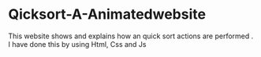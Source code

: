 # Qicksort-A-Animatedwebsite
This website shows and explains how an quick sort actions are performed . I have done this by using Html, Css and Js

